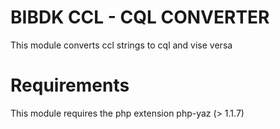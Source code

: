 # BIBDK CCL - CQL CONVERTER
This module converts ccl strings to cql and vise versa

# Requirements
This module requires the php extension php-yaz (> 1.1.7)

